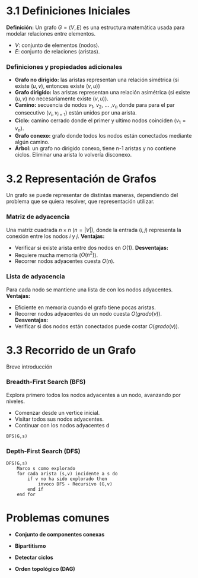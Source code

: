 
# 3.1 Definiciones Iniciales
**Definición:** Un grafo $G = (V,E)$ es una estructura matemática usada para modelar relaciones entre elementos.
- $V$: conjunto de elementos (nodos).
- $E$: conjunto de relaciones (aristas).
### Definiciones y propiedades adicionales
- **Grafo no dirigido:** las aristas representan una relación simétrica (si existe $(u,v)$, entonces existe $(v,u)$)
- **Grafo dirigido:** las aristas representan una relación asimétrica (si existe $(u,v)$ no necesariamente existe $(v,u)$).
- **Camino:** secuencia de nodos $v_1$, $v_2$, … ,$v_n$ donde para para el par consecutivo $(v_i, v_{i+1})$ están unidos por una arista.
- **Ciclo:** camino cerrado donde el primer y ultimo nodos coinciden ($v_1 = v_n$).
- **Grafo conexo:** grafo donde todos los nodos están conectados mediante algún camino.
- **Árbol:** un grafo no dirigido conexo, tiene n-1 aristas y no contiene ciclos. Eliminar una arista lo volvería disconexo.
# 3.2 Representación de Grafos
Un grafo se puede representar de distintas maneras, dependiendo del problema que se quiera resolver, que representación utilizar.
### Matriz de adyacencia
Una matriz cuadrada $n\times n$ ($n = | V|$), donde la entrada $(i,j)$ representa la conexión entre los nodos $i$ y $j$.
**Ventajas:**
- Verificar si existe arista entre dos nodos en $O(1)$.
**Desventajas:**
- Requiere mucha memoria ($O(n^2)$).
- Recorrer nodos adyacentes cuesta $O(n)$.
### Lista de adyacencia
Para cada nodo se mantiene una lista de con los nodos adyacentes.
**Ventajas:**
- Eficiente en memoria cuando el grafo tiene pocas aristas.
- Recorrer nodos adyacentes de un nodo cuesta $O(grado(v))$.
**Desventajas:**
- Verificar si dos nodos están conectados puede costar $O(grado(v))$.
# 3.3 Recorrido de un Grafo
Breve introducción
### Breadth-First Search (BFS)
Explora primero todos los nodos adyacentes a un nodo, avanzando por niveles.
- Comenzar desde un vertice inicial.
- Visitar todos sus nodos adyacentes.
- Continuar con los nodos adyacentes d
```
BFS(G,s)

```

### Depth-First Search (DFS)

```
DFS(G,s)
	Marco s como explorado
	for cada arista (s,v) incidente a s do
		if v no ha sido explorado then
			invoco DFS - Recursivo (G,v)
		end if
	end for
```

# Problemas comunes

- **Conjunto de componentes conexas**

- **Bipartitismo**

- **Detectar ciclos** 

- **Orden topológico (DAG)**


